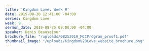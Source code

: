 ```yaml
---
title: 'Kingdom Love: Week 9'
date: 2019-08-30 12:41:00 -04:00
series: Kingdom Love
week: 9
sermon_date: 2019-08-25 09:00:00 -04:00
speaker: Denis Beausejour
brochure_file: "/uploads/08252019_MCCProgram_proof1.pdf"
thumbnail_image: "/uploads/Kingdom%20Love_website_brochure.png"
---
```


